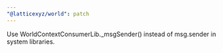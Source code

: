 ```yaml
---
"@latticexyz/world": patch
---
```


Use WorldContextConsumerLib._msgSender() instead of msg.sender in system libraries.
